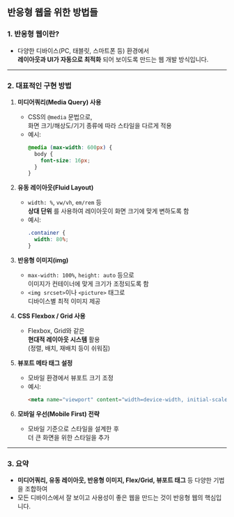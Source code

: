 ## 반응형 웹을 위한 방법들

### 1. 반응형 웹이란?

- 다양한 디바이스(PC, 태블릿, 스마트폰 등) 환경에서  
  **레이아웃과 UI가 자동으로 최적화** 되어 보이도록 만드는 웹 개발 방식입니다.

---

### 2. 대표적인 구현 방법

1. **미디어쿼리(Media Query) 사용**

   - CSS의 `@media` 문법으로,  
     화면 크기/해상도/기기 종류에 따라 스타일을 다르게 적용
   - 예시:
     ```css
     @media (max-width: 600px) {
       body {
         font-size: 16px;
       }
     }
     ```

2. **유동 레이아웃(Fluid Layout)**

   - `width: %`, `vw/vh`, `em/rem` 등  
     **상대 단위** 를 사용하여 레이아웃이 화면 크기에 맞게 변하도록 함
   - 예시:
     ```css
     .container {
       width: 80%;
     }
     ```

3. **반응형 이미지(img)**

   - `max-width: 100%`, `height: auto` 등으로  
     이미지가 컨테이너에 맞게 크기가 조정되도록 함
   - `<img srcset>`이나 `<picture>` 태그로  
     디바이스별 최적 이미지 제공

4. **CSS Flexbox / Grid 사용**

   - Flexbox, Grid와 같은  
     **현대적 레이아웃 시스템** 활용  
     (정렬, 배치, 재배치 등이 쉬워짐)

5. **뷰포트 메타 태그 설정**

   - 모바일 환경에서 뷰포트 크기 조정
   - 예시:
     ```html
     <meta name="viewport" content="width=device-width, initial-scale=1.0" />
     ```

6. **모바일 우선(Mobile First) 전략**
   - 모바일 기준으로 스타일을 설계한 후  
     더 큰 화면을 위한 스타일을 추가

---

### 3. 요약

- **미디어쿼리, 유동 레이아웃, 반응형 이미지, Flex/Grid, 뷰포트 태그** 등 다양한 기법을 조합하여
- 모든 디바이스에서 잘 보이고 사용성이 좋은 웹을 만드는 것이 반응형 웹의 핵심입니다.
